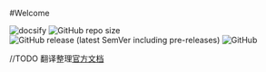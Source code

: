 #Welcome

![docsify](https://img.shields.io/badge/maintained%20with-docsify-cc00ff.svg)
![GitHub repo size](https://img.shields.io/github/repo-size/longshilin/wiki-BehaviorDesigner)
![GitHub release (latest SemVer including pre-releases)](https://img.shields.io/github/v/release/longshilin/wiki-BehaviorDesigner?include_prereleases)
![GitHub](https://img.shields.io/github/license/longshilin/wiki-BehaviorDesigner)

//TODO 翻译整理[官方文档](https://longshilin.com/files/BehaviorDesignerDocumentation.pdf)

<!--stackedit_data:
eyJoaXN0b3J5IjpbLTY3NjYwMzA2MCwtNTA0MDgyNTgwXX0=
-->